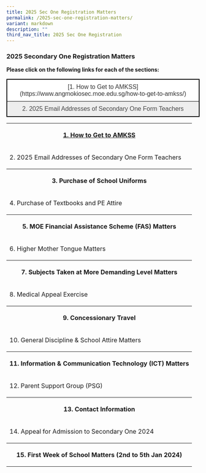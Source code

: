 ```yaml
---
title: 2025 Sec One Registration Matters
permalink: /2025-sec-one-registration-matters/
variant: markdown
description: ""
third_nav_title: 2025 Sec One Registration
---
```

<h3>2025 Secondary One Registration Matters</h3>
<p><strong>Please click on the following links for each of the sections:</strong>
</p>
<style type="text/css">
.tg  {border-collapse:collapse;border-spacing:0;}
.tg td{border-color:black;border-style:solid;border-width:1px;font-family:Arial, sans-serif;font-size:16px;
  overflow:hidden;padding:10px 5px;word-break:normal;}
.tg th{border-color:black;border-style:solid;border-width:1px;font-family:Arial, sans-serif;font-size:16px;
  font-weight:normal;overflow:hidden;padding:10px 5px;word-break:normal;}
.tg .tg-tlx9{background-color:#FFF;color:#333;text-align:center;vertical-align:top}
.tg .tg-nk7v{background-color:#EEE;color:#444;text-align:center;vertical-align:top}
.tg .tg-x2e3{background-color:#EEE;color:#444;text-align:center;vertical-align:middle}
</style>
<table class="tg" style="border: 1px solid black">
<thead>
  <tr style="border: 1px solid black">
    <th class="tg-tlx9" colspan="5" style="border: 1px solid black"><span style="font-weight:normal">[1.	How to Get to AMKSS] (https://www.angmokiosec.moe.edu.sg/how-to-get-to-amkss/)</span></th>
  </tr>
</thead>
<tbody>
  <tr style="border: 1px solid black">
    <td class="tg-x2e3" colspan="5" style="border: 1px solid black"><span style="color:#444;background-color:#EEE">2.	2025 Email Addresses of Secondary One Form Teachers</span></td>
  </tr>
  
</tbody>
</table>









<table style="minWidth: 125px">
<colgroup>
<col>
<col>
<col>
<col>
<col>
</colgroup>
<tbody>
<tr>
<th rowspan="1" colspan="5">
<p><b><a href="/how-to-get-to-amkss/><font color=">1. How to Get to AMKSS</a></b></p>
</th>
</tr>
<tr>
<td rowspan="1" colspan="5">
<p>2. 2025 Email Addresses of Secondary One Form Teachers</p>
</td>
</tr>
<tr>
<th rowspan="1" colspan="5">
<p>3. Purchase of School Uniforms</p>
</th>
</tr>
<tr>
<td rowspan="1" colspan="5">
<p>4. Purchase of Textbooks and PE Attire</p>
</td>
</tr>
<tr>
<th rowspan="1" colspan="5">
<p>5. MOE Financial Assistance Scheme (FAS) Matters</p>
</th>
</tr>
<tr>
<td rowspan="1" colspan="5">
<p>6. Higher Mother Tongue Matters</p>
</td>
</tr>
<tr>
<th rowspan="1" colspan="5">
<p>7. Subjects Taken at More Demanding Level Matters</p>
</th>
</tr>
<tr>
<td rowspan="1" colspan="5">
<p>8. Medical Appeal Exercise</p>
</td>
</tr>
<tr>
<th rowspan="1" colspan="5">
<p>9. Concessionary Travel</p>
</th>
</tr>
<tr>
<td rowspan="1" colspan="5">
<p>10. General Discipline &amp; School Attire Matters</p>
</td>
</tr>
<tr>
<th rowspan="1" colspan="5">
<p>11. Information &amp; Communication Technology (ICT) Matters</p>
</th>
</tr>
<tr>
<td rowspan="1" colspan="5">
<p>12. Parent Support Group (PSG)</p>
</td>
</tr>
<tr>
<th rowspan="1" colspan="5">
<p>13. Contact Information</p>
</th>
</tr>
<tr>
<td rowspan="1" colspan="5">
<p>14. Appeal for Admission to Secondary One 2024</p>
</td>
</tr>
<tr>
<th rowspan="1" colspan="5">
<p>15. First Week of School Matters (2nd to 5th Jan 2024)</p>
</th>
</tr>
</tbody>
</table>
<p></p>